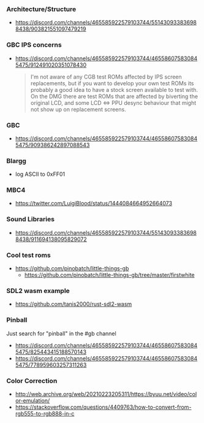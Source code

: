 ### Architecture/Structure
- https://discord.com/channels/465585922579103744/551430933836988438/903821551097479219

### GBC IPS concerns
- https://discord.com/channels/465585922579103744/465586075830845475/912491020351078430
  > I'm not aware of any CGB test ROMs affected by IPS screen replacements, but if you want to develop your own test ROMs its probably a good idea to have a stock screen available to test with.
  > On the DMG there are test ROMs that are affected by biverting the original LCD, and some LCD <=> PPU desync behaviour that might not show up on replacement screens.

### GBC
- https://discord.com/channels/465585922579103744/465586075830845475/909386242897088543

### Blargg
- log ASCII to 0xFF01

### MBC4
- https://twitter.com/LuigiBlood/status/1444084664952664073

### Sound Libraries
- https://discord.com/channels/465585922579103744/551430933836988438/911694138095829072

### Cool test roms
- https://github.com/pinobatch/little-things-gb
  - https://github.com/pinobatch/little-things-gb/tree/master/firstwhite

### SDL2 wasm example
- https://github.com/tanis2000/rust-sdl2-wasm

### Pinball
Just search for "pinball" in the #gb channel
- https://discord.com/channels/465585922579103744/465586075830845475/825443415188570143
- https://discord.com/channels/465585922579103744/465586075830845475/778959603257311263

### Color Correction
- http://web.archive.org/web/20210223205311/https://byuu.net/video/color-emulation/
- https://stackoverflow.com/questions/4409763/how-to-convert-from-rgb555-to-rgb888-in-c